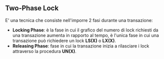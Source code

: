 ## Two-Phase Lock
E' una tecnica che consiste nell'imporre 2 fasi durante una transazione:
- **Locking Phase**: è la fase in cui il grafico del numero di lock richiesti da una transazione aumenta in rapporto al tempo, è l'unica fase in cui una transazione può richiedere un lock **LS(X)** o **LX(X)**.
- **Releasing Phase**: fase in cui la transazione inizia a rilasciare i lock attraverso la procedura **UN(X)**.